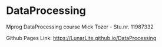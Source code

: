 # DataProcessing
Mprog DataProcessing course
Mick Tozer - Stu.nr. 11987332

Github Pages Link:
https://LunarLite.github.io/DataProcessing

